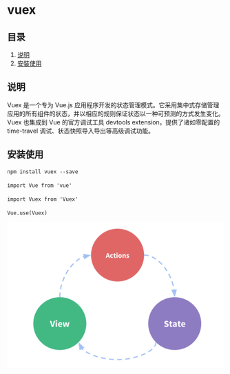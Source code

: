 # vuex

## 目录

1. [说明](#explain)
1. [安裝使用](#install)


<a name="explain"></a>
## 说明

Vuex 是一个专为 Vue.js 应用程序开发的状态管理模式。它采用集中式存储管理应用的所有组件的状态，并以相应的规则保证状态以一种可预测的方式发生变化。Vuex 也集成到 Vue 的官方调试工具 devtools extension，提供了诸如零配置的 time-travel 调试、状态快照导入导出等高级调试功能。


<a name="install"></a>
## 安装使用

```
npm install vuex --save

import Vue from 'vue'

import Vuex from 'Vuex'

Vue.use(Vuex)
```

<img src="./flow.png"></img>